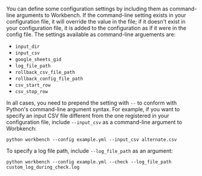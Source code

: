 You can define some configuration settings by including them as command-line arguments to Workbench. If the command-line setting exists in your configuration file, it will override the value in the file; if it doesn't exist in your configuration file, it is added to the configuration as if it were in the config file. The settings available as command-line arguements are:

- `input_dir`
- `input_csv`
- `google_sheets_gid`
- `log_file_path`
- `rollback_csv_file_path`
- `rollback_config_file_path`
- `csv_start_row`
- `csv_stop_row`

In all cases, you need to prepend the setting with `--` to conform with Python's command-line argument syntax. For example, if you want to specify an input CSV file different from the one registered in your configuration file, include `--input_csv` as a command-line argument to Worbkench:

`python workbench --config example.yml --input_csv alternate.csv`

To specify a log file path, include `--log_file_path` as an argument:

`python workbench --config example.yml --check --log_file_path custom_log_during_check.log`
